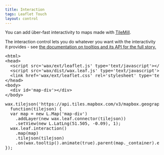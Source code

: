 ```yaml
---
title: Interaction
tags: Leaflet Touch
layout: control
---
```


You can add über-fast interactivity to maps made with
[TileMill](https://tilemill.com/).

The interaction control lets you do whatever you want with the interactivity
it provides - see [the documentation on tooltips and its API for the full story.](/wax/tooltips.html)

<div class='demo-map' id='map-div'></div>

<pre class='prettyprint'>
&lt;html&gt;
&lt;head&gt;
  &lt;script src='wax/ext/leaflet.js' type='text/javascript'&gt;&lt;/script&gt;
  &lt;script src='wax/dist/wax.leaf.js' type='text/javascript'&gt;&lt;/script&gt;
  &lt;link href='wax/ext/leaflet.css' rel='stylesheet' type='text/css' /&gt;
&lt;/head&gt;
&lt;body&gt;
  &lt;div id='map-div'&gt;&lt;/div&gt;
&lt;/body&gt;
</pre>

<pre class='prettyprint live'>
wax.tilejson('https://api.tiles.mapbox.com/v3/mapbox.geography-class.jsonp',
  function(tilejson) {
  var map = new L.Map('map-div')
    .addLayer(new wax.leaf.connector(tilejson))
    .setView(new L.LatLng(51.505, -0.09), 1);
  wax.leaf.interaction()
    .map(map)
    .tilejson(tilejson)
    .on(wax.tooltip().animate(true).parent(map._container).events());
});
</pre>
